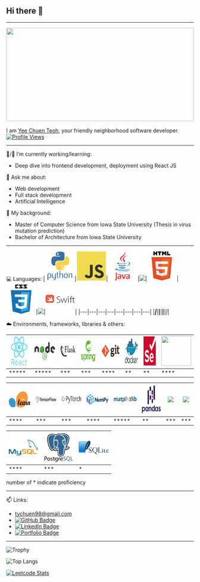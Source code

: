 ## Hi there 👋
---

<img src="https://github.com/YeeChuen/YeeChuen/blob/main/assets/code_name.gif" width="100%" height="250"/>

I am [Yee Chuen Teoh](https://yeechuensite.web.app/), your friendly neighborhood software developer.    [![Profile Views](https://komarev.com/ghpvc/?username=YeeChuen&style=flat-square&color=brightgreen)](https://github.com/YeeChuen)

___

🔭/🌱 I’m currently working/learning:
- Deep dive into frontend development, deployment using React JS

💬 Ask me about:
- Web development
- Full stack development
- Artificial Intelligence

🏫 My background:
- Master of Computer Science from Iowa State University (Thesis in virus mutation prediction)
- Bachelor of Architecture from Iowa State University

___

💻 Languages:
|<img src="https://github.com/devicons/devicon/blob/master/icons/python/python-original-wordmark.svg" width="80" height="80"/>|<img src="https://github.com/devicons/devicon/blob/master/icons/javascript/javascript-original.svg" width="80" height="80"/>|<img src="https://github.com/devicons/devicon/blob/master/icons/java/java-original-wordmark.svg" width="80" height="80"/>|<img src="https://img.shields.io/badge/SQL-darkblue?style=flat-square" width="80"/>|<img src="https://github.com/devicons/devicon/blob/master/icons/html5/html5-original-wordmark.svg" width="80" height="80"/>|<img src="https://github.com/devicons/devicon/blob/master/icons/css3/css3-original-wordmark.svg" width="80" height="80"/>|<img src="https://img.shields.io/badge/C++-green?style=flat-square" width="80"/>|<img src="https://github.com/devicons/devicon/blob/master/icons/swift/swift-original-wordmark.svg" width="80" height="80"/>|
|---|---|---|---|---|---|---|---|
|*****|*****|****|****|****|****|*|*|

☁️ Environments, frameworks, libraries & others:

|<img src="https://github.com/devicons/devicon/blob/master/icons/react/react-original-wordmark.svg" width="80" height="80"/>|<img src="https://github.com/devicons/devicon/blob/master/icons/nodejs/nodejs-original-wordmark.svg" width="80" height="80"/>|<img src="https://github.com/devicons/devicon/blob/master/icons/flask/flask-original-wordmark.svg" width="80" height="80"/>|<img src="https://github.com/devicons/devicon/blob/master/icons/spring/spring-original-wordmark.svg" width="80" height="80"/>|<img src="https://github.com/devicons/devicon/blob/master/icons/git/git-original-wordmark.svg" width="80" height="80"/>|<img src="https://github.com/devicons/devicon/blob/master/icons/docker/docker-original-wordmark.svg" width="80" height="80"/>|<img src="https://github.com/devicons/devicon/blob/master/icons/selenium/selenium-original.svg" width="80" height="80"/>|<img src="https://pypi-camo.freetls.fastly.net/c034579404e8ff6c46e52bef00a81315fba873a8/687474703a2f2f646f63732e707974686f6e2d72657175657374732e6f72672f656e2f6d61737465722f5f7374617469632f72657175657374732d736964656261722e706e67" height="80"  width="80"/>|
|---|---|---|---|---|---|---|---|
|*****|*****|***|***|****|**|**|****|


|<img src="https://github.com/devicons/devicon/blob/master/icons/scikitlearn/scikitlearn-original.svg" width="80" height="80"/>|<img src="https://github.com/devicons/devicon/blob/master/icons/tensorflow/tensorflow-line-wordmark.svg" width="80" height="80"/>|<img src="https://github.com/devicons/devicon/blob/master/icons/pytorch/pytorch-original-wordmark.svg" width="80" height="80"/>|<img src="https://github.com/devicons/devicon/blob/master/icons/numpy/numpy-original-wordmark.svg" width="80" height="80"/>|<img src="https://github.com/devicons/devicon/blob/master/icons/matplotlib/matplotlib-original-wordmark.svg" width="80" height="80"/>|<img src="https://github.com/devicons/devicon/blob/master/icons/pandas/pandas-original-wordmark.svg" width="80" height="80"/>|<img src="https://upload.wikimedia.org/wikipedia/commons/thumb/1/13/Biopython_logo.png/800px-Biopython_logo.png" width="80"/>|<img src="https://www.azoai.com/images/equipments/ImageForEquipment_519_16957228613756657.png" width="80"/>|
|---|---|---|---|---|---|---|---|
|****|***|***|****|*****|**|***|***|

|<img src="https://github.com/devicons/devicon/blob/master/icons/mysql/mysql-original-wordmark.svg" width="80" height="80"/>|<img src="https://github.com/devicons/devicon/blob/master/icons/postgresql/postgresql-original-wordmark.svg" width="80" height="80"/>|<img src="https://github.com/devicons/devicon/blob/master/icons/sqlite/sqlite-original-wordmark.svg" width="80" height="80"/>|
|---|---|---|
|****|***|*|

number of * indicate proficiency

___

📫 Links:
- tychuen98@gmail.com
- [![GitHub Badge](https://img.shields.io/badge/Github-black?style=flat-square&logo=github&logoColor=white)](https://github.com/YeeChuen)
- [![LinkedIn Badge](https://img.shields.io/badge/LinkedIn-blue?style=flat-square&logo=linkedin&logoColor=white)](https://www.linkedin.com/in/yeechuenteoh)
- [![Portfolio Badge](https://img.shields.io/badge/Portfolio-red?style=flat-square)](https://yeechuensite.web.app/)

<!--
**YeeChuen/YeeChuen** is a ✨ _special_ ✨ repository because its `README.md` (this file) appears on your GitHub profile.

Here are some ideas to get you started:

- 🔭 I’m currently working on ...
- 🌱 I’m currently learning ...
- 👯 I’m looking to collaborate on ...
- 🤔 I’m looking for help with ...
- 💬 Ask me about ...
- 📫 How to reach me: ...
- 😄 Pronouns: ...
- ⚡ Fun fact: ...
-->

___

![Trophy](https://github-profile-trophy.vercel.app/?username=YeeChuen&title=Stars,Followers,Commits,Repositories,MultipleLang,PullRequest,Experience)

![Top Langs](https://github-readme-stats.vercel.app/api/top-langs/?username=YeeChuen&layout=compact)

[![Leetcode Stats](https://leetcard.jacoblin.cool/YeeChuen?theme=light,unicorn)](https://leetcode.com/u/YeeChuen/)
